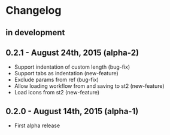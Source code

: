Changelog
=========

in development
--------------

0.2.1 - August 24th, 2015 (alpha-2)
-----------------------------------

* Support indentation of custom length (bug-fix)
* Support tabs as indentation (new-feature)
* Exclude params from ref (bug-fix)
* Allow loading workflow from and saving to st2 (new-feature)
* Load icons from st2 (new-feature)

0.2.0 - August 14th, 2015 (alpha-1)
-----------------------------------

* First alpha release
